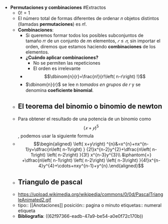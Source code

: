 - **Permutaciones y combinaciones** #Extractos
	- $0! = 1$
	- El número total de formas diferentes de ordenar 𝑛 objetos distintos (llamadas **permutaciones**) es 𝑛!.
	- **Combinaciones**:
		- Si queremos formar todos los posibles subconjuntos de tamaño 𝑟r de un conjunto de 𝑛n elementos, $𝑟≤𝑛$, sin importar el orden, diremos que estamos haciendo **combinaciones** de los elementos.
		- **¿Cuándo aplicar combinaciones?**
			- No se permiten las repeticiones
			- El orden es irrelevante
		- $$\dbinom{n}{r}=\frac{n!}{r!\left( n-r\right) !}$$
		- $\dbinom{n}{r}$ se lee n *tomados en grupos de* 𝑟 y se denomina **coeficiente binomial**.
	- ## El teorema del binomio o binomio de newton
	- Para obtener el resultado de una potencia de un binomio como $$(𝑥+𝑦)^5$$, podemos usar la siguiente formula
	- $$\begin{aligned} \left( x+y\right) ^{n}&=x^{n}+nx^{n-1}y+\dfrac{n\left( n-1\right) } {2!}x^{n-2}y^{2}+\dfrac{n\left( n-1\right) \left( n-2\right) }{3!} x^{n-3}y^{3}\\ &\phantom{=} +\dfrac{n\left( n-1\right) \left( n-2\right) \left( n-3\right) }{4!}x^{n-4}y^{4}+\cdots+nxy^{n-1}+y^{n}.\end{aligned}$$
	- ## Triangulo de pascal
	- https://upload.wikimedia.org/wikipedia/commons/0/0d/PascalTriangleAnimated2.gif
	- tipo:: [[Anotaciones]]
	  posición:: pagina o minuto
	  etiquetas:: numeral etiqueta
	- **Bibliografía**: ((62f97366-eadb-47a9-be54-a0e0f72c170b))